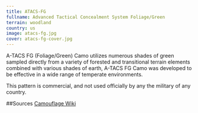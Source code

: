 ```yaml
---
title: ATACS-FG
fullname: Advanced Tactical Concealment System Foliage/Green
terrain: woodland
country: us
image: atacs-fg.jpg
cover: atacs-fg-cover.jpg
---
```

A-TACS FG (Foliage/Green) Camo utilizes numerous shades of green sampled directly from a variety of forested and transitional terrain elements combined with various shades of earth, A-TACS FG Camo was developed to be effective in a wide range of temperate environments.

This pattern is commercial, and not used officially by any the military of any country.

##Sources
[Camouflage Wiki](http://camouflage.wikia.com/wiki/A-TACS)
